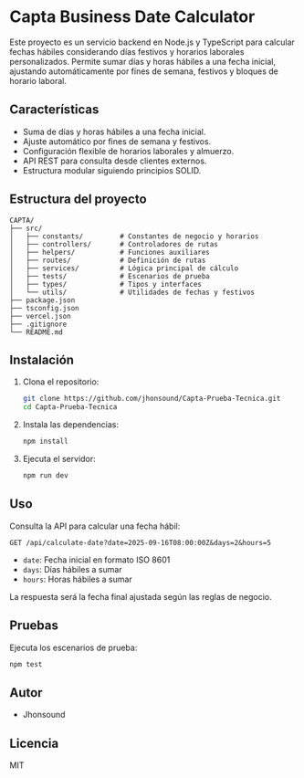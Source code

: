 # Capta Business Date Calculator

Este proyecto es un servicio backend en Node.js y TypeScript para calcular fechas hábiles considerando días festivos y horarios laborales personalizados. Permite sumar días y horas hábiles a una fecha inicial, ajustando automáticamente por fines de semana, festivos y bloques de horario laboral.

## Características
- Suma de días y horas hábiles a una fecha inicial.
- Ajuste automático por fines de semana y festivos.
- Configuración flexible de horarios laborales y almuerzo.
- API REST para consulta desde clientes externos.
- Estructura modular siguiendo principios SOLID.

## Estructura del proyecto
```
CAPTA/
├── src/
│   ├── constants/         # Constantes de negocio y horarios
│   ├── controllers/       # Controladores de rutas
│   ├── helpers/           # Funciones auxiliares
│   ├── routes/            # Definición de rutas
│   ├── services/          # Lógica principal de cálculo
│   ├── tests/             # Escenarios de prueba
│   ├── types/             # Tipos y interfaces
│   └── utils/             # Utilidades de fechas y festivos
├── package.json
├── tsconfig.json
├── vercel.json
├── .gitignore
└── README.md
```

## Instalación

1. Clona el repositorio:
   ```bash
   git clone https://github.com/jhonsound/Capta-Prueba-Tecnica.git
   cd Capta-Prueba-Tecnica
   ```
2. Instala las dependencias:
   ```bash
   npm install
   ```
3. Ejecuta el servidor:
   ```bash
   npm run dev
   ```

## Uso

Consulta la API para calcular una fecha hábil:

```
GET /api/calculate-date?date=2025-09-16T08:00:00Z&days=2&hours=5
```

- `date`: Fecha inicial en formato ISO 8601
- `days`: Días hábiles a sumar
- `hours`: Horas hábiles a sumar

La respuesta será la fecha final ajustada según las reglas de negocio.

## Pruebas

Ejecuta los escenarios de prueba:
```bash
npm test
```

## Autor
- Jhonsound

## Licencia
MIT
